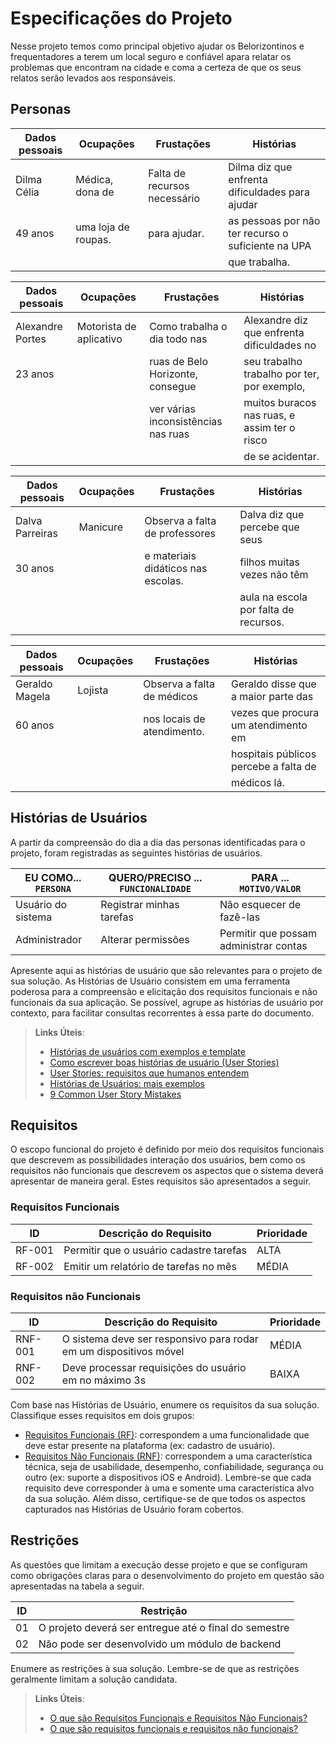 # Especificações do Projeto

  Nesse projeto temos como principal objetivo ajudar os Belorizontinos e frequentadores a terem um local seguro e confiável apara relatar os problemas que encontram na cidade e coma a certeza de que os seus relatos serão levados aos responsáveis. 

## Personas

|Dados pessoais|Ocupações           |Frustações                    |Histórias
|--------------|--------------------|------------------------------|---------------------------------------------
| Dilma Célia  | Médica, dona de    | Falta de recursos necessário |Dilma diz que enfrenta dificuldades para ajudar
|    49 anos   | uma loja de roupas.|  para ajudar.                |as pessoas por não ter recurso o suficiente na UPA
|              |                    |                              |que trabalha.

|Dados pessoais    |Ocupações               |Frustações                          |Histórias
|------------------|------------------------|------------------------------------|----------
|Alexandre Portes  | Motorista de aplicativo| Como trabalha o dia todo nas       |Alexandre diz que enfrenta dificuldades no
|    23 anos       |                        | ruas de Belo Horizonte, consegue   |seu trabalho trabalho por ter, por exemplo, 
|                  |                        | ver várias inconsistências nas ruas| muitos buracos nas ruas, e assim ter o risco
|                  |                        |                                    |de se acidentar.

|Dados pessoais    |Ocupações               |Frustações                          |Histórias
|------------------|------------------------|------------------------------------|----------
|Dalva Parreiras   | Manicure               | Observa a falta de professores     |Dalva diz que percebe que seus 
|     30 anos      |                        | e materiais didáticos nas escolas. |filhos muitas vezes não têm 
|                  |                        |                                    |aula na escola por falta de recursos.
|                  |                        |                                    |

|Dados pessoais    |Ocupações               |Frustações                          |Histórias
|------------------|------------------------|------------------------------------|----------
|  Geraldo Magela  | Lojista                | Observa a falta de médicos         |Geraldo disse que a maior parte das 
|     60 anos      |                        | nos locais de atendimento.         |vezes que procura um atendimento em 
|                  |                        |                                    |hospitais públicos percebe a falta de 
|                  |                        |                                    |médicos lá.







 
## Histórias de Usuários

A partir da compreensão do dia a dia das personas identificadas para o projeto, foram registradas as seguintes histórias de usuários.

|EU COMO... `PERSONA`| QUERO/PRECISO ... `FUNCIONALIDADE` |PARA ... `MOTIVO/VALOR`                 |
|--------------------|------------------------------------|----------------------------------------|
|Usuário do sistema  | Registrar minhas tarefas           | Não esquecer de fazê-las               |
|Administrador       | Alterar permissões                 | Permitir que possam administrar contas |

Apresente aqui as histórias de usuário que são relevantes para o projeto de sua solução. As Histórias de Usuário consistem em uma ferramenta poderosa para a compreensão e elicitação dos requisitos funcionais e não funcionais da sua aplicação. Se possível, agrupe as histórias de usuário por contexto, para facilitar consultas recorrentes à essa parte do documento.

> **Links Úteis**:
> - [Histórias de usuários com exemplos e template](https://www.atlassian.com/br/agile/project-management/user-stories)
> - [Como escrever boas histórias de usuário (User Stories)](https://medium.com/vertice/como-escrever-boas-users-stories-hist%C3%B3rias-de-usu%C3%A1rios-b29c75043fac)
> - [User Stories: requisitos que humanos entendem](https://www.luiztools.com.br/post/user-stories-descricao-de-requisitos-que-humanos-entendem/)
> - [Histórias de Usuários: mais exemplos](https://www.reqview.com/doc/user-stories-example.html)
> - [9 Common User Story Mistakes](https://airfocus.com/blog/user-story-mistakes/)

## Requisitos

O escopo funcional do projeto é definido por meio dos requisitos funcionais que descrevem as possibilidades interação dos usuários, bem como os requisitos não funcionais que descrevem os aspectos que o sistema deverá apresentar de maneira geral. Estes requisitos são apresentados a seguir.

### Requisitos Funcionais

|ID    | Descrição do Requisito  | Prioridade |
|------|-----------------------------------------|----|
|RF-001| Permitir que o usuário cadastre tarefas | ALTA | 
|RF-002| Emitir um relatório de tarefas no mês   | MÉDIA |


### Requisitos não Funcionais

|ID     | Descrição do Requisito  |Prioridade |
|-------|-------------------------|----|
|RNF-001| O sistema deve ser responsivo para rodar em um dispositivos móvel | MÉDIA | 
|RNF-002| Deve processar requisições do usuário em no máximo 3s |  BAIXA | 

Com base nas Histórias de Usuário, enumere os requisitos da sua solução. Classifique esses requisitos em dois grupos:

- [Requisitos Funcionais
 (RF)](https://pt.wikipedia.org/wiki/Requisito_funcional):
 correspondem a uma funcionalidade que deve estar presente na
  plataforma (ex: cadastro de usuário).
- [Requisitos Não Funcionais
  (RNF)](https://pt.wikipedia.org/wiki/Requisito_n%C3%A3o_funcional):
  correspondem a uma característica técnica, seja de usabilidade,
  desempenho, confiabilidade, segurança ou outro (ex: suporte a
  dispositivos iOS e Android).
Lembre-se que cada requisito deve corresponder à uma e somente uma
característica alvo da sua solução. Além disso, certifique-se de que
todos os aspectos capturados nas Histórias de Usuário foram cobertos.

## Restrições

As questões que limitam a execução desse projeto e que se configuram como obrigações claras para o desenvolvimento do projeto em questão são apresentadas na tabela a seguir.

|ID| Restrição                                             |
|--|-------------------------------------------------------|
|01| O projeto deverá ser entregue até o final do semestre |
|02| Não pode ser desenvolvido um módulo de backend        |


Enumere as restrições à sua solução. Lembre-se de que as restrições geralmente limitam a solução candidata.

> **Links Úteis**:
> - [O que são Requisitos Funcionais e Requisitos Não Funcionais?](https://codificar.com.br/requisitos-funcionais-nao-funcionais/)
> - [O que são requisitos funcionais e requisitos não funcionais?](https://analisederequisitos.com.br/requisitos-funcionais-e-requisitos-nao-funcionais-o-que-sao/)
